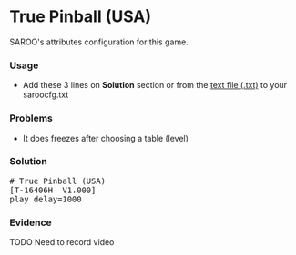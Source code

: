 # True Pinball (USA)

SAROO's attributes configuration for this game.

### Usage

- Add these 3 lines on **Solution** section or from the [text file (.txt)](./config.txt) to your saroocfg.txt

### Problems

- It does freezes after choosing a table (level)

### Solution

<pre># True Pinball (USA)
[T-16406H  V1.000]
play_delay=1000</pre>

### Evidence

TODO Need to record video
